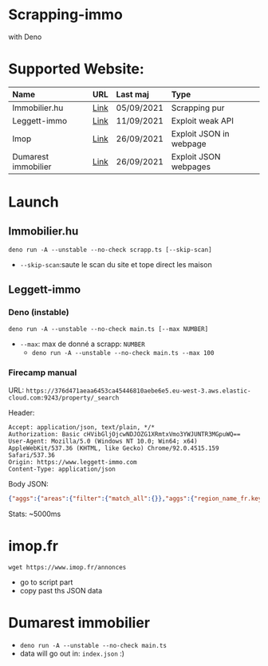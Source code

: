 # Scrapping-immo

with Deno

# Supported Website: 

| Name | URL | Last maj | Type |
| :---- | :---- | :---- | :---- |
| Immobilier.hu | [Link](https://immobilier.hu/) | 05/09/2021 | Scrapping pur |
| Leggett-immo | [Link](https://www.leggett-immo.com) | 11/09/2021 | Exploit weak API |
| Imop | [Link](https://www.imop.fr) | 26/09/2021 | Exploit JSON in webpage |
| Dumarest immobilier | [Link](https://dumarestimmobilier.com) | 26/09/2021 | Exploit JSON webpages |


# Launch 

## Immobilier.hu

`deno run -A --unstable --no-check scrapp.ts [--skip-scan]`

- `--skip-scan`:saute le scan du site et tope direct les maison


## Leggett-immo

### Deno (instable)
`deno run -A --unstable --no-check main.ts [--max NUMBER]`

- `--max`: max de donné a scrapp: `NUMBER`
    - `deno run -A --unstable --no-check main.ts --max 100`

### Firecamp manual

URL: `https://376d471aeaa6453ca45446810aebe6e5.eu-west-3.aws.elastic-cloud.com:9243/property/_search`

Header: 
```
Accept: application/json, text/plain, */*
Authorization: Basic cHVibGljOjcwNDJOZG1XRmtxVmo3YWJUNTR3MGpuWQ==
User-Agent: Mozilla/5.0 (Windows NT 10.0; Win64; x64) AppleWebKit/537.36 (KHTML, like Gecko) Chrome/92.0.4515.159 Safari/537.36
Origin: https://www.leggett-immo.com
Content-Type: application/json
```

Body JSON: 
```JSON
{"aggs":{"areas":{"filter":{"match_all":{}},"aggs":{"region_name_fr.keyword":{"filter":{"match_all":{}},"aggs":{"region_name_fr.keyword":{"terms":{"field":"region_name_fr.keyword","size":200}}}}}},"metascore":{"filter":{"match_all":{}},"aggs":{"metascore":{"stats":{"field":"metaScore"}}}},"price5":{"filter":{"match_all":{}},"aggs":{"price":{"range":{"field":"price","ranges":[{"key":"Tout"},{"key":"< 50k","from":0,"to":50000},{"key":"50k - 100k","from":50001,"to":100000},{"key":"100k - 200k","from":100001,"to":200000},{"key":"200k - 300k","from":200001,"to":300000},{"key":"300k - 500k","from":300001,"to":5000000},{"key":"500k - 1M","from":500001,"to":1000000},{"key":"1M +","from":1000001,"to":100000000}]}}}},"region_name6":{"filter":{"match_all":{}},"aggs":{"region_name_fr.keyword":{"terms":{"field":"region_name_fr.keyword","size":10}},"region_name_fr.keyword_count":{"cardinality":{"field":"region_name_fr.keyword"}}}},"department_name7":{"filter":{"match_all":{}},"aggs":{"department_name.keyword":{"terms":{"field":"department_name.keyword","size":10}},"department_name.keyword_count":{"cardinality":{"field":"department_name.keyword"}}}},"primarypropertytype_name_fr8":{"filter":{"match_all":{}},"aggs":{"primarypropertytype_name_fr.keyword":{"terms":{"field":"primarypropertytype_name_fr.keyword","size":50}},"primarypropertytype_name_fr.keyword_count":{"cardinality":{"field":"primarypropertytype_name_fr.keyword"}}}},"bedrooms9":{"filter":{"match_all":{}},"aggs":{"bedrooms":{"range":{"field":"nrbedrooms","ranges":[{"key":"Tout"},{"key":"1-2","from":0,"to":2},{"key":"3-4","from":3,"to":4},{"key":"5-10","from":5,"to":10},{"key":"10 +","from":10,"to":300000}]}}}},"land_m210":{"filter":{"match_all":{}},"aggs":{"land_m2":{"range":{"field":"land_m2","ranges":[{"key":"Tout"},{"key":"0","from":0,"to":0},{"key":"1 - 100","from":1,"to":100},{"key":"200 - 1 000","from":201,"to":1000},{"key":"1 000 - 5 000","from":1001,"to":5000},{"key":"5 000 - 10 000","from":5001,"to":10000},{"key":"10 000 - 100 000","from":100001,"to":1000000},{"key":"1 000 000+","from":1000001,"to":100000000}]}}}}},"size":10000,"from":0,"sort":[{"_score":"desc"}],"highlight":{"fields":{"propname_fr":{},"pubtown":{}}},"_source":["propref","propname_fr","property_id","image_0","image_0_thumb_200","image_0_thumb_400","image_0_thumb_800","image_0_thumb_100","department_name","region_name_fr","pubtown","nrbedrooms","nrbathrooms","region_id","price","land_m2","habitable_m2","primarypropertytype_name_fr"]}
```

Stats: ~5000ms

# imop.fr
`wget https://www.imop.fr/annonces`

- go to script part
- copy past ths JSON data

# Dumarest immobilier 
- `deno run -A --unstable --no-check main.ts`
- data will go out in: `index.json` :)